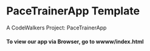 # PaceTrainerApp Template 

A CodeWalkers Project: PaceTrainerApp 


#### To view our app via Browser, go to wwww/index.html


